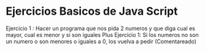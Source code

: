 # Ejercicios Basicos de Java Script

Ejercicio 1 : 
Hacer un programa que nos pida 2 numeros y que diga cual es mayor, cual es menor y si son iguales
Plus Ejercicio 1: Si los numeros no son un numero o son menores o iguales a 0, los vuelva a pedir (Comentareado)